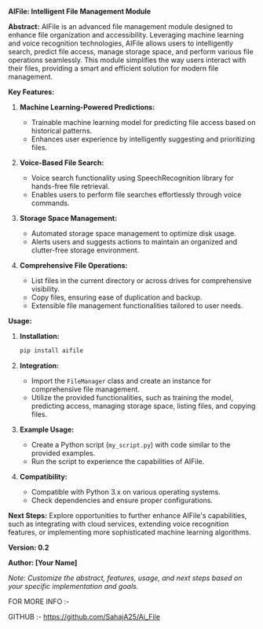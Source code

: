 **AIFile: Intelligent File Management Module**

**Abstract:**
AIFile is an advanced file management module designed to enhance file organization and accessibility. Leveraging machine learning and voice recognition technologies, AIFile allows users to intelligently search, predict file access, manage storage space, and perform various file operations seamlessly. This module simplifies the way users interact with their files, providing a smart and efficient solution for modern file management.

**Key Features:**
1. **Machine Learning-Powered Predictions:**
   - Trainable machine learning model for predicting file access based on historical patterns.
   - Enhances user experience by intelligently suggesting and prioritizing files.

2. **Voice-Based File Search:**
   - Voice search functionality using SpeechRecognition library for hands-free file retrieval.
   - Enables users to perform file searches effortlessly through voice commands.

3. **Storage Space Management:**
   - Automated storage space management to optimize disk usage.
   - Alerts users and suggests actions to maintain an organized and clutter-free storage environment.

4. **Comprehensive File Operations:**
   - List files in the current directory or across drives for comprehensive visibility.
   - Copy files, ensuring ease of duplication and backup.
   - Extensible file management functionalities tailored to user needs.

**Usage:**
1. **Installation:**
   ```bash
   pip install aifile
   ```

2. **Integration:**
   - Import the `FileManager` class and create an instance for comprehensive file management.
   - Utilize the provided functionalities, such as training the model, predicting access, managing storage space, listing files, and copying files.

3. **Example Usage:**
   - Create a Python script (`my_script.py`) with code similar to the provided examples.
   - Run the script to experience the capabilities of AIFile.

4. **Compatibility:**
   - Compatible with Python 3.x on various operating systems.
   - Check dependencies and ensure proper configurations.

**Next Steps:**
Explore opportunities to further enhance AIFile's capabilities, such as integrating with cloud services, extending voice recognition features, or implementing more sophisticated machine learning algorithms.

**Version: 0.2**

**Author: [Your Name]**

*Note: Customize the abstract, features, usage, and next steps based on your specific implementation and goals.*

FOR MORE INFO :-

GITHUB :- https://github.com/SahajA25/Ai_File